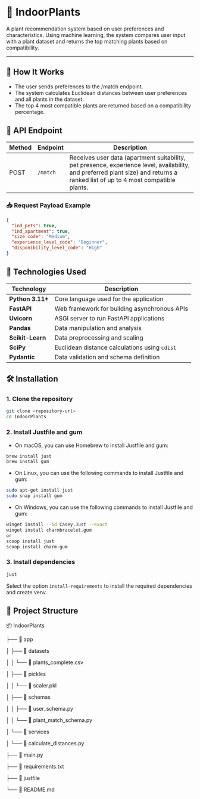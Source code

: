 # 🌿 IndoorPlants

A plant recommendation system based on user preferences and characteristics. Using machine learning, the system compares user input with a plant dataset and returns the top matching plants based on compatibility.

---

## 🧠 How It Works
- The user sends preferences to the /match endpoint.
- The system calculates Euclidean distances between user preferences and all plants in the dataset.
- The top 4 most compatible plants are returned based on a compatibility percentage.

## 🚀 API Endpoint

| Method | Endpoint | Description |
|--------|----------|-------------|
| POST   | `/match` | Receives user data (apartment suitability, pet presence, experience level, availability, and preferred plant size) and returns a ranked list of up to 4 most compatible plants. |

### 📥 Request Payload Example

```json
{
  "ind_pets": true,
  "ind_apartment": true,
  "size_code": "Medium",
  "experience_level_code": "Beginner",
  "disponibility_level_code": "High"
}   
```

## 🧰 Technologies Used

| Technology       | Description                                   |
| ---------------- | --------------------------------------------- |
| **Python 3.11+** | Core language used for the application        |
| **FastAPI**      | Web framework for building asynchronous APIs  |
| **Uvicorn**      | ASGI server to run FastAPI applications       |
| **Pandas**       | Data manipulation and analysis                |
| **Scikit-Learn** | Data preprocessing and scaling                |
| **SciPy**        | Euclidean distance calculations using `cdist` |
| **Pydantic**     | Data validation and schema definition         |


## 🛠️ Installation

### 1. Clone the repository

```bash
git clone <repository-url>
cd IndoorPlants
```

### 2. Install Justfile and gum

- On macOS, you can use Homebrew to install Justfile and gum:

```bash
brew install just
brew install gum
```

- On Linux, you can use the following commands to install Justfile and gum:

```bash
sudo apt-get install just
sudo snap install gum
```

- On Windows, you can use the following commands to install Justfile and gum:

```bash
winget install --id Casey.Just --exact
winget install charmbracelet.gum
or
scoop install just
scoop install charm-gum
```

### 3. Install dependencies

```bash
just
```

Select the option `install-requirements` to install the required dependencies and create venv.

## 📁 Project Structure

📦 IndoorPlants

├── 📂 app

│ ├── 📂 datasets

│ │ └── 📄 plants_complete.csv

│ ├── 📂 pickles 

│ │ └── 📄 scaler.pkl

│ ├── 📂 schemas 

│ │ ├── 📄 user_schema.py 

│ │ └── 📄 plant_match_schema.py 

│ └── 📂 services 

│ └── 📄 calculate_distances.py

├── 📄 main.py 

├── 📄 requirements.txt 

├── 📄 justfile

└── 📄 README.md 
